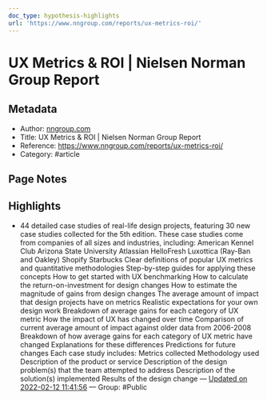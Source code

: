 ```yaml
---
doc_type: hypothesis-highlights
url: 'https://www.nngroup.com/reports/ux-metrics-roi/'
---
```


# UX Metrics & ROI | Nielsen Norman Group Report

## Metadata
- Author: [nngroup.com]()
- Title: UX Metrics & ROI | Nielsen Norman Group Report
- Reference: https://www.nngroup.com/reports/ux-metrics-roi/
- Category: #article

## Page Notes
## Highlights
- 44 detailed case studies of real-life design projects, featuring 30 new case studies collected for the 5th edition. These case studies come from companies of all sizes and industries, including: 		American Kennel Club 		Arizona State University 		Atlassian 		HelloFresh 		Luxottica (Ray-Ban and Oakley) 		Shopify 		Starbucks 	 	 	Clear definitions of popular UX metrics and quantitative methodologies 	Step-by-step guides for applying these concepts 	 		How to get started with UX benchmarking 		How to calculate the return-on-investment for design changes 		How to estimate the magnitude of gains from design changes 	 	 	The average amount of impact that design projects have on metrics 	 		Realistic expectations for your own design work 		Breakdown of average gains for each category of UX metric 	 	 	How the impact of UX has changed over time 	 		Comparison of current average amount of impact against older data from 2006-2008 		Breakdown of how average gains for each category of UX metric have changed 		Explanations for these differences 		Predictions for future changes 	 	 	Each case study includes: 	 		Metrics collected 		Methodology used 		Description of the product or service 		Description of the design problem(s) that the team attempted to address 		Description of the solution(s) implemented 		Results of the design change — [Updated on 2022-02-12 11:41:56](https://hyp.is/WCAj7IutEeyqQ_N88ypF0A/www.nngroup.com/reports/ux-metrics-roi/) — Group: #Public



